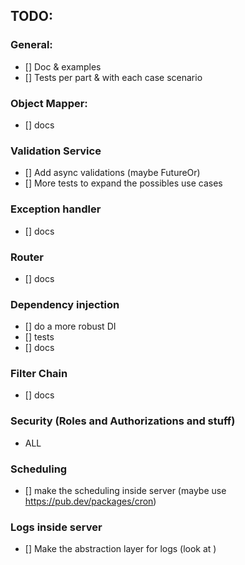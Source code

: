 ## TODO:

### General:
- [] Doc & examples
- [] Tests per part & with each case scenario

### Object Mapper:
- [] docs

### Validation Service
- [] Add async validations (maybe FutureOr)
- [] More tests to expand the possibles use cases

### Exception handler
- [] docs

### Router
- [] docs

### Dependency injection
- [] do a more robust DI
- [] tests
- [] docs

### Filter Chain
- [] docs

### Security (Roles and Authorizations and stuff)
- ALL

### Scheduling
- [] make the scheduling inside server (maybe use https://pub.dev/packages/cron)

### Logs inside server
- [] Make the abstraction layer for logs (look at )